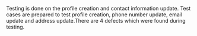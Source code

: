 Testing is done on the profile creation and contact information update. Test cases are prepared to test profile creation, phone number update, email update and address update.There are 4 defects which were found during testing.
